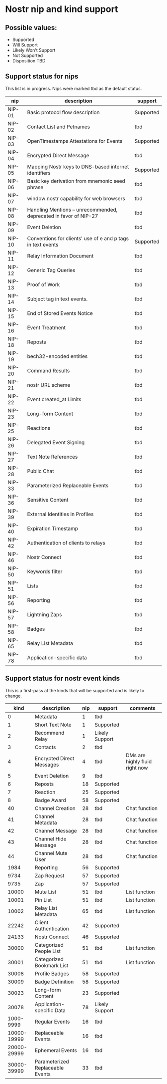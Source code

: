# Nostr nip and kind support

## Possible values:
- Supported
- Will Support
- Likely Won't Support
- Not Supported
- Disposition TBD

## Support status for nips
This list is in progress. Nips were marked tbd as the default status.

| nip    | description                                                      | support   |
| ------ | ---------------------------------------------------------------- | --------- |
| NIP-01 | Basic protocol flow description                                  | Supported |
| NIP-02 | Contact List and Petnames                                        | tbd       |
| NIP-03 | OpenTimestamps Attestations for Events                           | Supported |
| NIP-04 | Encrypted Direct Message                                         | tbd       |
| NIP-05 | Mapping Nostr keys to DNS-based internet identifiers             | Supported |
| NIP-06 | Basic key derivation from mnemonic seed phrase                   | tbd       |
| NIP-07 | window.nostr capability for web browsers                         | tbd       |
| NIP-08 | Handling Mentions – unrecommended, deprecated in favor of NIP-27 | tbd       |
| NIP-09 | Event Deletion                                                   | tbd       |
| NIP-10 | Conventions for clients' use of e and p tags in text events      | Supported |
| NIP-11 | Relay Information Document                                       | tbd       |
| NIP-12 | Generic Tag Queries                                              | tbd       |
| NIP-13 | Proof of Work                                                    | tbd       |
| NIP-14 | Subject tag in text events.                                      | tbd       |
| NIP-15 | End of Stored Events Notice                                      | tbd       |
| NIP-16 | Event Treatment                                                  | tbd       |
| NIP-18 | Reposts                                                          | tbd       |
| NIP-19 | bech32-encoded entities                                          | tbd       |
| NIP-20 | Command Results                                                  | tbd       |
| NIP-21 | nostr URL scheme                                                 | tbd       |
| NIP-22 | Event created_at Limits                                          | tbd       |
| NIP-23 | Long-form Content                                                | tbd       |
| NIP-25 | Reactions                                                        | tbd       |
| NIP-26 | Delegated Event Signing                                          | tbd       |
| NIP-27 | Text Note References                                             | tbd       |
| NIP-28 | Public Chat                                                      | tbd       |
| NIP-33 | Parameterized Replaceable Events                                 | tbd       |
| NIP-36 | Sensitive Content                                                | tbd       |
| NIP-39 | External Identities in Profiles                                  | tbd       |
| NIP-40 | Expiration Timestamp                                             | tbd       |
| NIP-42 | Authentication of clients to relays                              | tbd       |
| NIP-46 | Nostr Connect                                                    | tbd       |
| NIP-50 | Keywords filter                                                  | tbd       |
| NIP-51 | Lists                                                            | tbd       |
| NIP-56 | Reporting                                                        | tbd       |
| NIP-57 | Lightning Zaps                                                   | tbd       |
| NIP-58 | Badges                                                           | tbd       |
| NIP-65 | Relay List Metadata                                              | tbd       |
| NIP-78 | Application-specific data                                        | tbd       |


## Support status for nostr event kinds
This is a first-pass at the kinds that will be supported and is likely to change.

| kind        | description                      | nip | support        | comments                       |
| ----------- | -------------------------------- | --- | -------------- | ------------------------------ |
|           0 | Metadata                         |   1 | tbd            |                                |
|           1 | Short Text Note                  |   1 | Supported      |                                |
|           2 | Recommend Relay                  |   1 | Likely Support |                                |
|           3 | Contacts                         |   2 | tbd            |                                |
|           4 | Encrypted Direct Messages        |   4 | tbd            | DMs are highly fluid right now |
|           5 | Event Deletion                   |   9 | tbd            |                                |
|           6 | Reposts                          |  18 | Supported      |                                |
|           7 | Reaction                         |  25 | Supported      |                                |
|           8 | Badge Award                      |  58 | Supported      |                                |
|          40 | Channel Creation                 |  28 | tbd            | Chat function                  |
|          41 | Channel Metadata                 |  28 | tbd            | Chat function                  |
|          42 | Channel Message                  |  28 | tbd            | Chat function                  |
|          43 | Channel Hide Message             |  28 | tbd            | Chat function                  |
|          44 | Channel Mute User                |  28 | tbd            | Chat function                  |
|        1984 | Reporting                        |  56 | Supported      |                                |
|        9734 | Zap Request                      |  57 | Supported      |                                |
|        9735 | Zap                              |  57 | Supported      |                                |
|       10000 | Mute List                        |  51 | tbd            | List function                  |
|       10001 | Pin List                         |  51 | tbd            | List function                  |
|       10002 | Relay List Metadata              |  65 | tbd            | List function                  |
|       22242 | Client Authentication            |  42 | Supported      |                                |
|       24133 | Nostr Connect                    |  46 | Supported      |                                |
|       30000 | Categorized People List          |  51 | tbd            | List function                  |
|       30001 | Categorized Bookmark List        |  51 | tbd            | List function                  |
|       30008 | Profile Badges                   |  58 | Supported      |                                |
|       30009 | Badge Definition                 |  58 | Supported      |                                |
|       30023 | Long-form Content                |  23 | Supported      |                                |
|       30078 | Application-specific Data        |  78 | Likely Support |                                |
|   1000-9999 | Regular Events                   |  16 | tbd            |                                |
| 10000-19999 | Replaceable Events               |  16 | tbd            |                                |
| 20000-29999 | Ephemeral Events                 |  16 | tbd            |                                |
| 30000-39999 | Parameterized Replaceable Events |  33 | tbd            |                                |
